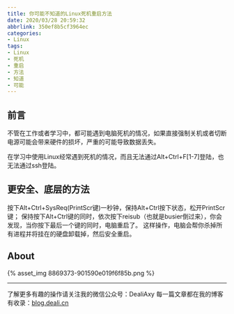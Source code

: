 ```yaml
---
title: 你可能不知道的Linux死机重启方法
date: 2020/03/28 20:59:32
abbrlink: 350ef8b5cf3964ec
categories:
- Linux
tags:
- Linux
- 死机
- 重启
- 方法
- 知道
- 可能
---
```

## 前言
不管在工作或者学习中，都可能遇到电脑死机的情况，如果直接强制关机或者切断电源可能会带来硬件的损坏，严重的可能导致数据丢失。

在学习中使用Linux经常遇到死机的情况，而且无法通过Alt+Ctrl+F[1-7]登陆，也无法通过ssh登陆。


## 更安全、底层的方法
按下Alt+Ctrl+SysReq(PrintScr键)一秒钟，保持Alt+Ctrl按下状态，松开PrintScr键；
保持按下Alt+Ctrl键的同时，依次按下reisub（也就是busier倒过来），你会发现，当你按下最后一个键的同时，电脑重启了。
这样操作，电脑会帮你杀掉所有进程并将挂在的硬盘卸载掉，然后安全重启。


## About
{% asset_img 8869373-901590e019f6f85b.png %}

---------------
了解更多有趣的操作请关注我的微信公众号：DealiAxy
每一篇文章都在我的博客有收录：[blog.deali.cn](http://blog.deali.cn)
